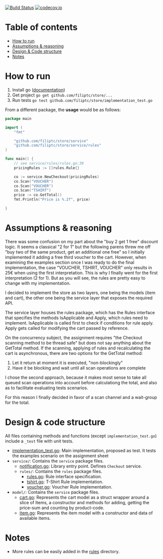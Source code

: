 [![Build Status](https://travis-ci.org/filiptc/store.svg?branch=master)](https://travis-ci.org/filiptc/store)
[![codecov.io](https://codecov.io/github/filiptc/store/coverage.svg?branch=master)](https://codecov.io/github/filiptc/store?branch=master)


Table of contents
=================

  * [How to run](#how-to-run)
  * [Assumptions & reasoning](#assumptions--reasoning)
  * [Design & Code structure](#design--code-structure)
  * [Notes](#notes)


How to run
============

1. Install go ([documentation](https://golang.org/doc/install))
2. Get project `go get github.com/filiptc/store/...`
3. Run tests `go test github.com/filiptc/store/implementation_test.go`

From a different package, the **usage** would be as follows:

```go
package main

import (
    "fmt"

	"github.com/filiptc/store/service"
	"github.com/filiptc/store/service/rules"
)

func main() {
    // see service/rules/rules.go:39
    pricingRules := []rules.Rule{}

    co := service.NewCheckout(pricingRules)
    co.Scan("VOUCHER")
    co.Scan("VOUCHER")
    co.Scan("TSHIRT")
    price := co.GetTotal()
    fmt.Println("Price is %.2f", price)

}
```


Assumptions & reasoning
=====
There was some confusion on my part about the "buy 2 get 1 free" discount logic. It seems a
classical "2 for 1" but the following parens threw me off "buy two of the same product, get an
additional one free" so I initially implemented it adding a free third voucher to the cart. However,
when examining the examples section once I was ready to do the final implementation, the case
"VOUCHER, TSHIRT, VOUCHER" only results in 25€ when using the first interpretation. This is why I
finally went for the first interpretation (2 for 1). But as you will see, the rules are pretty easy
to change with my implementation.

I decided to implement the store as two layers, one being the models (item and cart), the other one
being the service layer that exposes the required API.

The service layer houses the rules package, which has the Rules interface that specifies the methods
IsApplicable and Apply, which rules need to implement. IsApplicable is called first to check if
conditions for rule apply. Apply gets called for modifying the cart passed by reference.

On the concurrency subject, the assignment requires "the Checkout scanning method to be thread safe"
but does not say anything about the GetTotal method. If the scanning, applying of rules and
recalculating the cart is asynchronous, there are two options for the GetTotal method:
1) Let it return at moment it is executed, "non-blockingly"
2) Have it be blocking and wait until all scan operations are complete

I chose the second approach, because it makes most sense to take all queued scan operations into
account before calculationg the total, and also as to facilitate evaluating tests scenarios.

For this reason I finally decided in favor of a scan channel and a wait-group for the total.


Design & code structure
=====

All files containing methods and functions (except `implementation_test.go`) include a `_test` file
with unit tests.

* [implementation_test.go](implementation_test.go): Main implementation, proposed as test. It tests the
examples scenario on the assignment sheet
* `service/`: Contains the `service` package files.
  * [notification.go](service/checkout.go): Library entry point. Defines `Checkout` service.
  * `rules/`: Contains the `rules` package files.
    * [rules.go](service/rules/rules.go): Rule interface specification.
    * [tshirt.go](service/rules/tshirt.go): T-Shirt Rule implementation.
    * [voucher.go](service/rules/voucher.go): Voucher Rule implementation.
* `model/`: Contains the `service` package files.
  * [cart.go](model/cart.go): Represents the cart model as a struct wrapper around a slice of Items,
 a constructor and methods for adding, getting the price-sum and counting by product-code.
  * [item.go](model/item.go): Represents the item model with a constructor and data of available
  items.


Notes
=====

* More rules can be easily added in the [rules](service/rules) directory.
